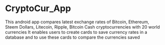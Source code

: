 # CryptoCur_App
This android app compares latest exchange rates of Bitcoin, Ethereum, Steem Dollars, Litecoin, Ripple, Bitcoin Cash cryptocurrencies with 20 world currencies
It enables users to create cards to save currency rates in a database and to use these cards to compare the currencies saved
